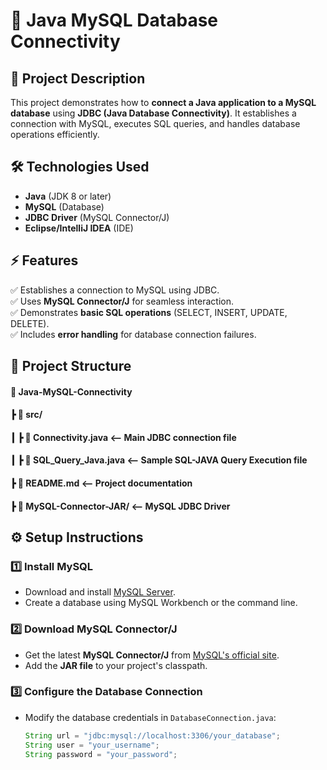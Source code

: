 
# 📌 Java MySQL Database Connectivity

## 🚀 Project Description
This project demonstrates how to **connect a Java application to a MySQL database** using **JDBC (Java Database Connectivity)**. It establishes a connection with MySQL, executes SQL queries, and handles database operations efficiently.

## 🛠️ Technologies Used
- **Java** (JDK 8 or later)
- **MySQL** (Database)
- **JDBC Driver** (MySQL Connector/J)
- **Eclipse/IntelliJ IDEA** (IDE)

## ⚡ Features
✅ Establishes a connection to MySQL using JDBC.  
✅ Uses **MySQL Connector/J** for seamless interaction.  
✅ Demonstrates **basic SQL operations** (SELECT, INSERT, UPDATE, DELETE).  
✅ Includes **error handling** for database connection failures.  

## 📂 Project Structure
#### 📂 Java-MySQL-Connectivity
####   ┣ 📂 src/ 
####     ┃ ┣ 📜 Connectivity.java <-- Main JDBC connection file
####     ┃ ┣ 📜 SQL_Query_Java.java <-- Sample SQL-JAVA Query Execution file
####   ┣ 📜 README.md <-- Project documentation 
####   ┣ 📂 MySQL-Connector-JAR/ <-- MySQL JDBC Driver


## ⚙️ Setup Instructions
### 1️⃣ Install MySQL
- Download and install [MySQL Server](https://dev.mysql.com/downloads/installer/).
- Create a database using MySQL Workbench or the command line.

### 2️⃣ Download MySQL Connector/J
- Get the latest **MySQL Connector/J** from [MySQL's official site](https://dev.mysql.com/downloads/connector/j/).
- Add the **JAR file** to your project's classpath.

### 3️⃣ Configure the Database Connection
- Modify the database credentials in `DatabaseConnection.java`:
  ```java
  String url = "jdbc:mysql://localhost:3306/your_database";
  String user = "your_username";
  String password = "your_password";

